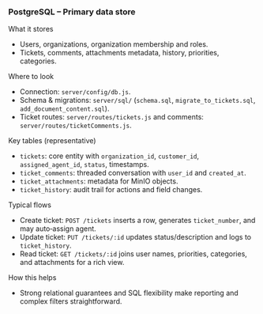 ### PostgreSQL – Primary data store

What it stores
- Users, organizations, organization membership and roles.
- Tickets, comments, attachments metadata, history, priorities, categories.

Where to look
- Connection: `server/config/db.js`.
- Schema & migrations: `server/sql/` (`schema.sql`, `migrate_to_tickets.sql`, `add_document_content.sql`).
- Ticket routes: `server/routes/tickets.js` and comments: `server/routes/ticketComments.js`.

Key tables (representative)
- `tickets`: core entity with `organization_id`, `customer_id`, `assigned_agent_id`, `status`, timestamps.
- `ticket_comments`: threaded conversation with `user_id` and `created_at`.
- `ticket_attachments`: metadata for MinIO objects.
- `ticket_history`: audit trail for actions and field changes.

Typical flows
- Create ticket: `POST /tickets` inserts a row, generates `ticket_number`, and may auto‑assign agent.
- Update ticket: `PUT /tickets/:id` updates status/description and logs to `ticket_history`.
- Read ticket: `GET /tickets/:id` joins user names, priorities, categories, and attachments for a rich view.

How this helps
- Strong relational guarantees and SQL flexibility make reporting and complex filters straightforward.


